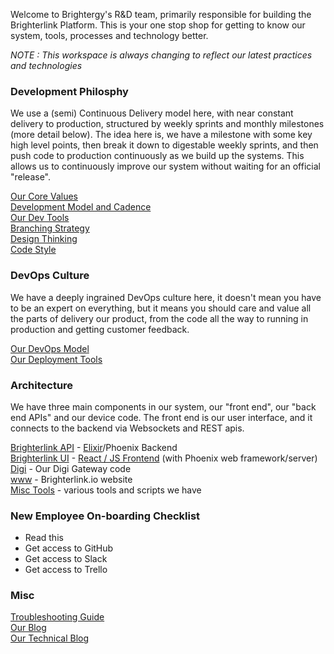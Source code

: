 Welcome to Brightergy's R&D team, primarily responsible for building the Brighterlink Platform.  This is your one stop shop for getting to know our system, tools, processes and technology better.

*NOTE : This workspace is always changing to reflect our latest practices and technologies*

### Development Philosphy

We use a (semi) Continuous Delivery model here, with near constant delivery to production, structured by weekly sprints and monthly milestones (more detail below).  The idea here is, we have a milestone with some key high level points, then break it down to digestable weekly sprints, and then push code to production continuously as we build up the systems.  This allows us to continuously improve our system without waiting for an official "release".

[Our Core Values](our_values.md)  
[Development Model and Cadence](dev_cadence.md)    
[Our Dev Tools](our_tools.md)    
[Branching Strategy](branching.md)    
[Design Thinking](ux.md)   
[Code Style](code_style.md)   

### DevOps Culture

We have a deeply ingrained DevOps culture here, it doesn't mean you have to be an expert on everything, but it means you should care and value all the parts of delivery our product, from the code all the way to running in production and getting customer feedback.

[Our DevOps Model](devops.md)    
[Our Deployment Tools](our_tools.md)    

### Architecture

We have three main components in our system, our "front end",  our "back end APIs" and our device code.  The front end is our user interface, and it connects to the backend via Websockets and REST apis.

[Brighterlink API](https://github.com/Brightergy/brighterlink_io) - [Elixir](elixir.md)/Phoenix Backend    
[Brighterlink UI](https://github.com/Brightergy/brighterlink-ui) - [React / JS Frontend](frontend.md) (with Phoenix web framework/server)    
[Digi](https://github.com/Brightergy/digi_gateway) - Our Digi Gateway code     
[www](https://github.com/Brightergy/bl_www) - Brighterlink.io website    
[Misc Tools](https://github.com/Brightergy/BrighterLink_DevOps) - various tools and scripts we have

### New Employee On-boarding Checklist

* Read this   
* Get access to GitHub    
* Get access to Slack     
* Get access to Trello   

### Misc

[Troubleshooting Guide](https://github.com/Brightergy/getting_started/troubleshooting.md)    
[Our Blog](https://medium.com/@brighterlink)   
[Our Technical Blog](https://medium.com/brightergy-engineering)   